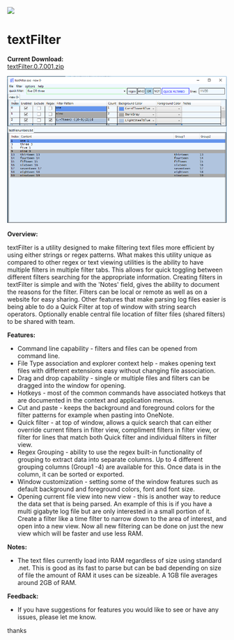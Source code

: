 ![](https://github.com/jasonagilbertson/textFilter/blob/master/TextFilter/Images/ico.png)  

# textFilter  

**Current Download:**  
[textFilter.0.7.001.zip](https://github.com/jasonagilbertson/textFilter/releases/download/textFilter.0.7.001.zip/textFilter.0.7.001.zip) 

![](https://github.com/jasonagilbertson/textFilter/blob/master/TextFilter/images/tf-window-image-1.png)		

**Overview:**

textFilter is a utility designed to make filtering text files more efficient by using either strings or regex patterns. What makes this utility unique as compared to other regex or text viewing utilities is the ability to have multiple filters in multiple filter tabs. This allows for quick toggling between different filters searching for the appropriate information. Creating filters in textFilter is simple and with the 'Notes' field, gives the ability to document the reasons for the filter. Filters can be local or remote as well as on a website for easy sharing. Other features that make parsing log files easier is being able to do a Quick Filter at top of window with string search operators. Optionally enable central file location of filter files (shared filters)  to be shared with team.

**Features:**
- Command line capability - filters and files can be opened from command line.
- File Type association and explorer context help - makes opening text files with different extensions easy without changing file association.
- Drag and drop capability - single or multiple files and filters can be dragged into the window for opening.
- Hotkeys - most of the common commands have associated hotkeys that are documented in the context and application menus.
- Cut and paste - keeps the background and foreground colors for the filter patterns for example when pasting into OneNote.
- Quick filter - at top of window, allows a quick search that can either override current filters in filter view, compliment filters in filter view, or filter for lines that match both Quick filter and individual filters in filter view.
- Regex Grouping - ability to use the regex built-in functionality of grouping to extract data into separate columns. Up to 4 different grouping columns (Group1 -4) are available for this. Once data is in the column, it can be sorted or exported.
- Window customization - setting some of the window features such as default background and foreground colors, font and font size.
- Opening current file view into new view - this is another way to reduce the data set that is being parsed. An example of this is if you have a multi gigabyte log file but are only interested in a small portion of it. Create a filter like a time filter to narrow down to the area of interest, and open into a new view. Now all new filtering can be done on just the new view which will be faster and use less RAM.

**Notes:**
- The text files currently load into RAM regardless of size using standard .net. This is good as its fast to parse but can be bad depending on size of file the amount of RAM it uses can be sizeable. A 1GB file averages around 2GB of RAM.

**Feedback:**
- If you have suggestions for features you would like to see or have any issues, please let me know.

thanks



